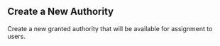 Create a New Authority
----------------------
Create a new granted authority that will be available for assignment to users.